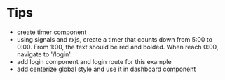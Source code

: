 # Tips

- create timer component
- using signals and rxjs, create a timer that counts down from 5:00 to 0:00. From 1:00, the text should be red and bolded. When reach 0:00, navigate to '/login'.
- add login component and login route for this example
- add centerize global style and use it in dashboard component
